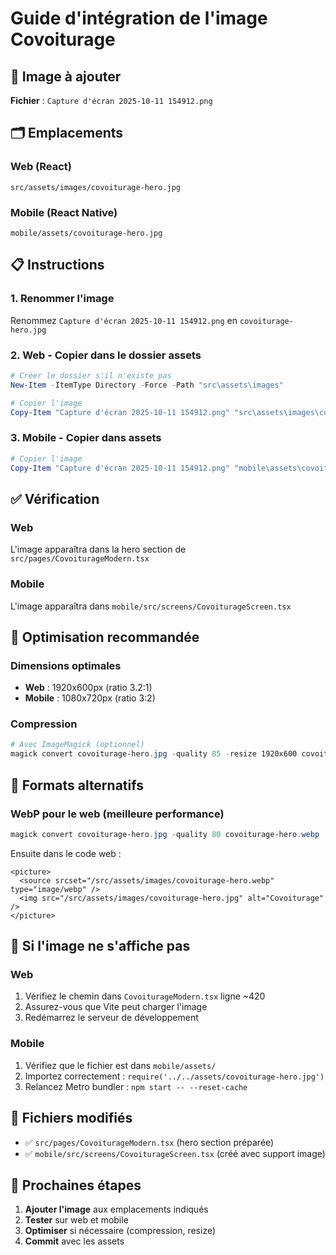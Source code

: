 # Guide d'intégration de l'image Covoiturage

## 📸 Image à ajouter

**Fichier** : `Capture d'écran 2025-10-11 154912.png`

## 🗂️ Emplacements

### Web (React)
```
src/assets/images/covoiturage-hero.jpg
```

### Mobile (React Native)
```
mobile/assets/covoiturage-hero.jpg
```

## 📋 Instructions

### 1. Renommer l'image
Renommez `Capture d'écran 2025-10-11 154912.png` en `covoiturage-hero.jpg`

### 2. Web - Copier dans le dossier assets

```powershell
# Créer le dossier s'il n'existe pas
New-Item -ItemType Directory -Force -Path "src\assets\images"

# Copier l'image
Copy-Item "Capture d'écran 2025-10-11 154912.png" "src\assets\images\covoiturage-hero.jpg"
```

### 3. Mobile - Copier dans assets

```powershell
# Copier l'image
Copy-Item "Capture d'écran 2025-10-11 154912.png" "mobile\assets\covoiturage-hero.jpg"
```

## ✅ Vérification

### Web
L'image apparaîtra dans la hero section de `src/pages/CovoiturageModern.tsx`

### Mobile
L'image apparaîtra dans `mobile/src/screens/CovoiturageScreen.tsx`

## 🎨 Optimisation recommandée

### Dimensions optimales
- **Web** : 1920x600px (ratio 3.2:1)
- **Mobile** : 1080x720px (ratio 3:2)

### Compression
```powershell
# Avec ImageMagick (optionnel)
magick convert covoiturage-hero.jpg -quality 85 -resize 1920x600 covoiturage-hero-optimized.jpg
```

## 📱 Formats alternatifs

### WebP pour le web (meilleure performance)
```powershell
magick convert covoiturage-hero.jpg -quality 80 covoiturage-hero.webp
```

Ensuite dans le code web :
```tsx
<picture>
  <source srcset="/src/assets/images/covoiturage-hero.webp" type="image/webp" />
  <img src="/src/assets/images/covoiturage-hero.jpg" alt="Covoiturage" />
</picture>
```

## 🔧 Si l'image ne s'affiche pas

### Web
1. Vérifiez le chemin dans `CovoiturageModern.tsx` ligne ~420
2. Assurez-vous que Vite peut charger l'image
3. Redémarrez le serveur de développement

### Mobile
1. Vérifiez que le fichier est dans `mobile/assets/`
2. Importez correctement : `require('../../assets/covoiturage-hero.jpg')`
3. Relancez Metro bundler : `npm start -- --reset-cache`

## 📄 Fichiers modifiés

- ✅ `src/pages/CovoiturageModern.tsx` (hero section préparée)
- ✅ `mobile/src/screens/CovoiturageScreen.tsx` (créé avec support image)

## 🚀 Prochaines étapes

1. **Ajouter l'image** aux emplacements indiqués
2. **Tester** sur web et mobile
3. **Optimiser** si nécessaire (compression, resize)
4. **Commit** avec les assets
